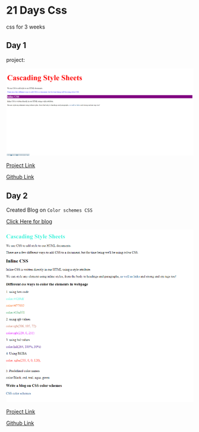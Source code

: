 # 21 Days Css

css for 3 weeks

## Day 1

project:

![Day 1 CSS](./Day01//assets/day1css.png)

[Project Link](./Day01/index.html)

[Github Link](https://github.com/arpit0498/21DaysCss)

## Day 2

Created Blog on `Color schemes CSS`

[Click Here for blog](https://arpit-gupta.hashnode.dev/css-color-schemes)

![Day 2 CSS](./Day02/Assets/css_day_2_project.png)

[Project Link](./Day02/project_day02/)

[Github Link](https://github.com/arpit0498/21DaysCss)
